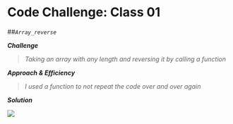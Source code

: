 # Code Challenge: Class 01
##*`Array_reverse`*

***Challenge***

> *Taking an array with any length and reversing it by calling a function*

***Approach & Efficiency***

> *I used a function to not repeat the code over and over again*

***Solution***

![](/assets/challenge1.png)
